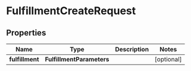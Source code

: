

# FulfillmentCreateRequest


## Properties

| Name | Type | Description | Notes |
|------------ | ------------- | ------------- | -------------|
|**fulfillment** | **FulfillmentParameters** |  |  [optional] |



